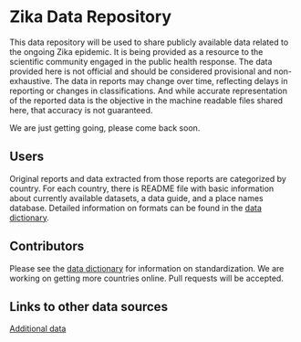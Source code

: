 # Zika Data Repository

This data repository will be used to share publicly available data related to the ongoing Zika epidemic. It is being provided as a resource to the scientific community engaged in the public health response. The data provided here is not official and should be considered provisional and non-exhaustive. The data in reports may change over time, reflecting delays in reporting or changes in classifications. And while accurate representation of the reported data is the objective in the machine readable files shared here, that accuracy is not guaranteed.

We are just getting going, please come back soon.

## Users
Original reports and data extracted from those reports are categorized by country. For each country, there is README file with basic information about currently available datasets, a data guide, and a place names database. Detailed information on formats can be found in the [data dictionary](data_dictionary.md).

## Contributors
Please see the [data dictionary](data_dictionary.md) for information on standardization. We are working on getting more countries online. Pull requests will be accepted. 

## Links to other data sources
[Additional data](additional_data.md)


